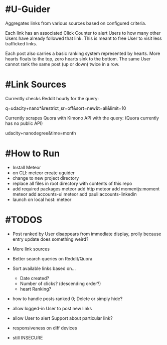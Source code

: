 #U-Guider
===============================================================
Aggregates links from various sources based on configured criteria.

Each link has an associated Click Counter to alert Users to how many other Users have
already followed that link. This is meant to free User to visit less trafficked links.

Each post also carries a basic ranking system represented by hearts. More hearts floats to the top, zero hearts sink to the bottom. The same User cannot rank the same post (up or down) twice in a row.


#Link Sources
===============================================================
Currently checks Reddit hourly for the query:

q=udacity+nano*&restrict_sr=off&sort=new&t=all&limit=10

Currently scrapes Quora with Kimono API with the query:
(Quora currently has no public API)

udacity+nanodegree&time=month


#How to Run
===============================================================
- Install Meteor
- on CLI:
	meteor create uguider
- change to new project directory
- replace all files in root directory with contents of this repo
- add required packages
	meteor add http
	meteor add momentjs:moment
	meteor add accounts-ui
	meteor add pauli:accounts-linkedin
- launch on local host:
	meteor


#TODOS
===============================================================
- Post ranked by User disappears from immediate display, prolly because entry update does
something weird?

- More link sources

- Better search queries on Reddit/Quora

- Sort available links based on...
	- Date created?
	- Number of clicks? (descending order?)
	- heart Ranking?

- how to handle posts ranked 0; Delete or simply hide?

- allow logged-in User to post new links

- allow User to alert Support about particular link?

- responsiveness on diff devices

- still INSECURE

